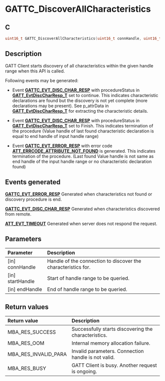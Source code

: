 # GATTC_DiscoverAllCharacteristics

## C

```c
uint16_t GATTC_DiscoverAllCharacteristics(uint16_t connHandle, uint16_t startHandle, uint16_t endHandle);
```

## Description

GATT Client starts discovery of all characteristics within the given handle range when this API is called.

Following events may be generated:
- Event **[GATTC_EVT_DISC_CHAR_RESP](GUID-506F6039-E62F-4121-8CA8-2335BAF7EFB6.md)** with procedureStatus in **[GATT_EvtDiscCharResp_T](GUID-760F1BD1-79F3-4B6A-8D69-014AF388CABA.md)** set to
continue. This indicates characteristic declarations are found but the discovery is not yet complete (more declarations
may be present). See p_attrData in **[GATT_EvtDiscCharResp_T](GUID-760F1BD1-79F3-4B6A-8D69-014AF388CABA.md)** for extracting the characteristic details.

- Event **[GATTC_EVT_DISC_CHAR_RESP](GUID-506F6039-E62F-4121-8CA8-2335BAF7EFB6.md)** with procedureStatus in **[GATT_EvtDiscCharResp_T](GUID-760F1BD1-79F3-4B6A-8D69-014AF388CABA.md)** set to
Finish. This indicates termination of the procedure (Value handle of last found characteristic declaration is equal
to end handle of input handle range)

- Event **[GATTC_EVT_ERROR_RESP](GUID-506F6039-E62F-4121-8CA8-2335BAF7EFB6.md)** with error code **[ATT_ERRCODE_ATTRIBUTE_NOT_FOUND](GUID-DF065B2A-A0F7-4C47-9C32-E9DAAD615479.md)** is generated.
This indicates termination of the procedure. (Last found Value handle is not same as end handle of the input
handle range or no characteristic declaration found)


## Events generated

**[GATTC_EVT_ERROR_RESP](GUID-506F6039-E62F-4121-8CA8-2335BAF7EFB6.md)** Generated when characteristics not found or discovery procedure is end. 

**[GATTC_EVT_DISC_CHAR_RESP](GUID-506F6039-E62F-4121-8CA8-2335BAF7EFB6.md)** Generated when characteristics discovered from remote. 

**[ATT_EVT_TIMEOUT](GUID-506F6039-E62F-4121-8CA8-2335BAF7EFB6.md)** Generated when server does not respond the request.

## Parameters

|Parameter|Description|
|:---|:---|
|\[in\] connHandle|Handle of the connection to discover the characteristics for.|
|\[in\] startHandle|Start of handle range to be queried.|
|\[in\] endHandle|End of handle range to be queried.|

## Return values

|Return value|Description|
|:---|:---|
MBA_RES_SUCCESS|Successfully starts discovering the characteristics.|
MBA_RES_OOM|Internal memory allocation failure.|
MBA_RES_INVALID_PARA|Invalid parameters. Connection handle is not valid.|
MBA_RES_BUSY|GATT Client is busy. Another request is ongoing.|
